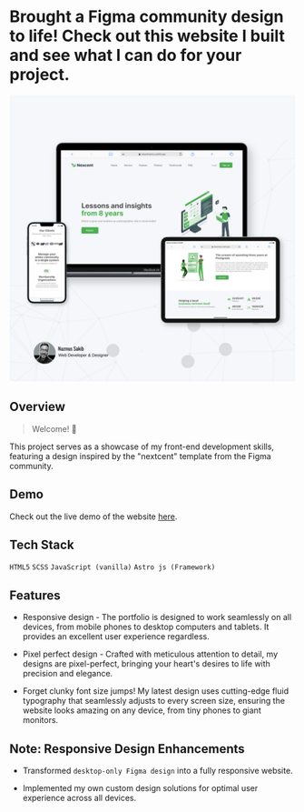 # Brought a Figma community design to life! Check out this website I built and see what I can do for your project.

![Website showcase](./Nxtcent.png)

## Overview

> Welcome! 🧐

This project serves as a showcase of my front-end development skills, featuring a design inspired by the "nextcent" template from the Figma community.

## Demo

Check out the live demo of the website [here](https://nxtcentnazmus.netlify.app).

## Tech Stack

`HTML5`
`SCSS`
`JavaScript (vanilla)`
`Astro js (Framework)`

## Features

- Responsive design - The portfolio is designed to work seamlessly on all devices, from mobile phones to desktop computers and tablets. It provides an excellent user experience regardless.

- Pixel perfect design - Crafted with meticulous attention to detail, my designs are pixel-perfect, bringing your heart's desires to life with precision and elegance.

- Forget clunky font size jumps! My latest design uses cutting-edge fluid typography that seamlessly adjusts to every screen size, ensuring the website looks amazing on any device, from tiny phones to giant monitors.

## Note: Responsive Design Enhancements
 - Transformed `desktop-only Figma design` into a fully responsive website.

 - Implemented my own custom design solutions for optimal user experience across all devices.

